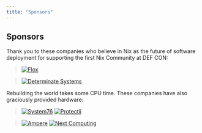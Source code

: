 ```yaml
---
title: "Sponsors"
---
```


## Sponsors

Thank you to these companies who believe in Nix as the future of software deployment for supporting the
first Nix Community at DEF CON:

>[![Flox](/img/sponsors/Flox.svg)](https://flox.dev)

>[![Determinate Systems](/img/sponsors/Determinate.svg)](https://determinate.systems)

Rebuilding the world takes some CPU time. These companies have also graciously provided hardware:

>[![System76](/img/sponsors/System76.svg)](https://system76.com/)
>[![Protectli](/img/sponsors/Protectli.png)](https://protectli.com/)

>[![Ampere](/img/sponsors/Ampere.svg)](https://amperecomputing.com)
>[![Next Computing](/img/sponsors/NextComputing.png)](https://solutions.nextcomputing.com/)

